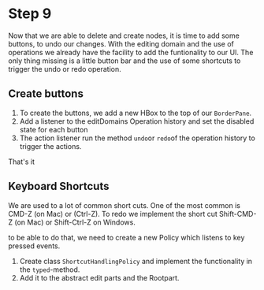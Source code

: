 # Step 9
 
 Now that we are able to delete and create nodes, it is time to add some buttons, to undo our changes. With the editing domain and the use of operations we already have the facility to add the funtionality to our UI.
 The only thing missing is a little button bar and the use of some shortcuts to trigger the undo or redo operation.
 
 ## Create buttons
 
1. To create the buttons, we add a new HBox to the top of our `BorderPane`.  
2. Add a listener to the editDomains Operation history and set the disabled state for each button
3. The action listener run the method `undo`or `redo`of the operation history to trigger the actions.

That's it

## Keyboard Shortcuts

We are used to a lot of common short cuts. One of the most common is CMD-Z (on Mac) or (Ctrl-Z). To redo we implement the short cut  Shift-CMD-Z (on Mac) or Shift-Ctrl-Z on Windows.

to be able to do that, we need to create a new Policy which listens to key pressed events.

1. Create class `ShortcutHandlingPolicy` and implement the functionality in the `typed`-method.
2. Add it to the abstract edit parts and the Rootpart.

